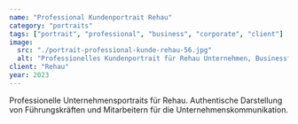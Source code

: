 ```yaml
---
name: "Professional Kundenportrait Rehau"
category: "portraits"
tags: ["portrait", "professional", "business", "corporate", "client"]
image:
  src: "./portrait-professional-kunde-rehau-56.jpg"
  alt: "Professionelles Kundenportrait für Rehau Unternehmen, Businessfotografie Berlin von Daniel Kause"
client: "Rehau"
year: 2023
---
```


Professionelle Unternehmensportraits für Rehau. Authentische Darstellung von Führungskräften und Mitarbeitern für die Unternehmenskommunikation.